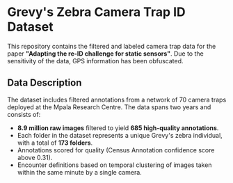 # Grevy's Zebra Camera Trap ID Dataset

This repository contains the filtered and labeled camera trap data for the paper **"Adapting the re-ID challenge for static sensors"**. Due to the sensitivity of the data, GPS information has been obfuscated. 

## Data Description

The dataset includes filtered annotations from a network of 70 camera traps deployed at the Mpala Research Centre. The data spans two years and consists of:
- **8.9 million raw images** filtered to yield **685 high-quality annotations**.
- Each folder in the dataset represents a unique Grevy's zebra individual, with a total of **173 folders**. 
- Annotations scored for quality (Census Annotation confidence score above 0.31). 
- Encounter definitions based on temporal clustering of images taken within the same minute by a single camera.
